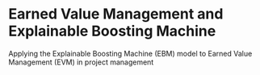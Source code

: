 # Earned Value Management and Explainable Boosting Machine
Applying the Explainable Boosting Machine (EBM) model to Earned Value Management (EVM) in project management

